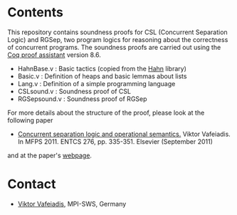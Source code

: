 # Contents 

This repository contains soundness proofs for CSL (Concurrent Separation Logic) and RGSep, 
two program logics for reasoning about the correctness of concurrent programs.
The soundness proofs are carried out using the [Coq proof assistant](https://coq.inria.fr) version 8.6.

* HahnBase.v : Basic tactics (copied from the [Hahn](https://github.com/vafeiadis/hahn) library)
* Basic.v : Definition of heaps and basic lemmas about lists
* Lang.v : Definition of a simple programming language
* CSLsound.v : Soundness proof of CSL
* RGSepsound.v : Soundness proof of RGSep

For more details about the structure of the proof, please look at the following paper

* [Concurrent separation logic and operational semantics.](https://doi.org/10.1016/j.entcs.2011.09.029)
  Viktor Vafeiadis.
  In MFPS 2011. ENTCS 276, pp. 335-351. Elsevier (September 2011)

and at the paper's [webpage](https://people.mpi-sws.org/~viktor/cslsound/).

# Contact

* [Viktor Vafeiadis](https://people.mpi-sws.org/~viktor/), MPI-SWS, Germany

